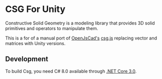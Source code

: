 # CSG For Unity

Constructive Solid Geometry is a modeling library that provides
3D solid primitives and operators to manipulate them.

This is a for of a manual port of [OpenJsCad's](https://github.com/joostn/OpenJsCad) [csg.js](https://github.com/joostn/OpenJsCad/blob/gh-pages/src/csg.js) replacing vector and matrices with Unity versions.


## Development

To build Csg, you need C# 8.0 available through [.NET Core 3.0](https://dotnet.microsoft.com/download).
